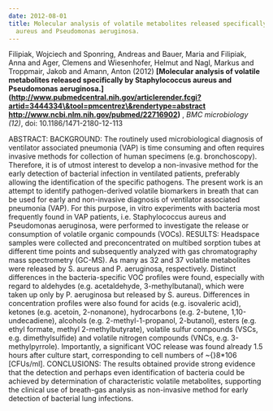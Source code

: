 ```yaml
---
date: 2012-08-01
title: Molecular analysis of volatile metabolites released specifically by Staphylococcus
  aureus and Pseudomonas aeruginosa.
---
```


Filipiak, Wojciech and Sponring, Andreas and Bauer, Maria and
Filipiak, Anna and Ager, Clemens and Wiesenhofer, Helmut and Nagl,
Markus and Troppmair, Jakob and Amann, Anton (2012) 
**[Molecular analysis of volatile metabolites released specifically by Staphylococcus aureus and Pseudomonas aeruginosa.](http://www.pubmedcentral.nih.gov/articlerender.fcgi?artid=3444334\&tool=pmcentrez\&rendertype=abstract http://www.ncbi.nlm.nih.gov/pubmed/22716902)** ,
*BMC microbiology (12)*,
doi: 10.1186/1471-2180-12-113

ABSTRACT: BACKGROUND: The routinely used microbiological diagnosis of ventilator associated pneumonia (VAP) is time consuming and often requires invasive methods for collection of human specimens (e.g. bronchoscopy). Therefore, it is of utmost interest to develop a non-invasive method for the early detection of bacterial infection in ventilated patients, preferably allowing the identification of the specific pathogens. The present work is an attempt to identify pathogen-derived volatile biomarkers in breath that can be used for early and non-invasive diagnosis of ventilator associated pneumonia (VAP). For this purpose, in vitro experiments with bacteria most frequently found in VAP patients, i.e. Staphylococcus aureus and Pseudomonas aeruginosa, were performed to investigate the release or consumption of volatile organic compounds (VOCs). RESULTS: Headspace samples were collected and preconcentrated on multibed sorption tubes at different time points and subsequently analyzed with gas chromatography mass spectrometry (GC-MS). As many as 32 and 37 volatile metabolites were released by S. aureus and P. aeruginosa, respectively. Distinct differences in the bacteria-specific VOC profiles were found, especially with regard to aldehydes (e.g. acetaldehyde, 3-methylbutanal), which were taken up only by P. aeruginosa but released by S. aureus. Differences in concentration profiles were also found for acids (e.g. isovaleric acid), ketones (e.g. acetoin, 2-nonanone), hydrocarbons (e.g. 2-butene, 1,10-undecadiene), alcohols (e.g. 2-methyl-1-propanol, 2-butanol), esters (e.g. ethyl formate, methyl 2-methylbutyrate), volatile sulfur compounds (VSCs, e.g. dimethylsulfide) and volatile nitrogen compounds (VNCs, e.g. 3-methylpyrrole). Importantly, a significant VOC release was found already 1.5 hours after culture start, corresponding to cell numbers of \~{}8*106 [CFUs/ml]. CONCLUSIONS: The results obtained provide strong evidence that the detection and perhaps even identification of bacteria could be achieved by determination of characteristic volatile metabolites, supporting the clinical use of breath-gas analysis as non-invasive method for early detection of bacterial lung infections.
